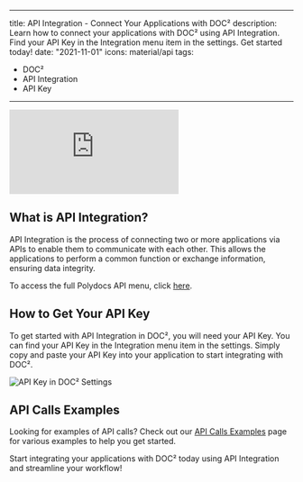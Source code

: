 
---
title: API Integration - Connect Your Applications with DOC²
description: Learn how to connect your applications with DOC² using API Integration. Find your API Key in the Integration menu item in the settings. Get started today!
date: "2021-11-01"
icons: material/api
tags:
  - DOC²
  - API Integration
  - API Key
---

<div class='video-container'>
  <iframe src="https://www.youtube.com/embed/VIDEO_ID_HERE" frameborder="0" allowfullscreen></iframe>
</div>

## What is API Integration?

API Integration is the process of connecting two or more applications via APIs to enable them to communicate with each other. This allows the applications to perform a common function or exchange information, ensuring data integrity.

To access the full Polydocs API menu, click [here](https://doc2api.cloudintegration.eu/docs).

## How to Get Your API Key

To get started with API Integration in DOC², you will need your API Key. You can find your API Key in the Integration menu item in the settings. Simply copy and paste your API Key into your application to start integrating with DOC².

![API Key in DOC² Settings](/_images/doc2/Settings/Integration/API/Image_1_api_key.png "API Key in DOC² Settings")

## API Calls Examples

Looking for examples of API calls? Check out our [API Calls Examples](/doc2/settings/integration/api-calls-examples/) page for various examples to help you get started.

Start integrating your applications with DOC² today using API Integration and streamline your workflow!
